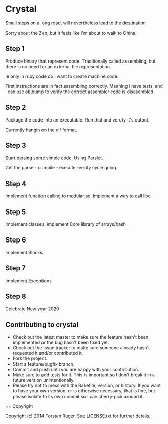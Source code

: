 Crystal
=======

Small steps on a long road, will nevertheless lead to the destination

Sorry about the Zen, but it feels like i'm about to walk to China.

Step 1
------

Produce binary that represent code. Traditionally called assembling, but there is no need for an external file
representation. 

Ie only in ruby code do i want to create machine code.

First instructions are in fact assembling correctly. Meaning i have tests, and i can use objbump to verify the correct assembler code is disasembled

Step 2
------

Package the code into an executable. Run that and verufy it's output.

Currently hangin on the elf format.

Step 3
-------

Start parsing some simple code. Using Parslet.

Get the parse - compile - execute -verify cycle going.

Step 4
-------

Implement function calling to modularise.
Implement a way to call libc

Step 5
------

Implement classes,  implement Core library of arrays/hash

Step 6
------

Implement Blocks

Step 7
------

Implement Exceptions

Step 8
-------


Celebrate New year 2020



Contributing to crystal
-----------------------
 
* Check out the latest master to make sure the feature hasn't been implemented or the bug hasn't been fixed yet.
* Check out the issue tracker to make sure someone already hasn't requested it and/or contributed it.
* Fork the project.
* Start a feature/bugfix branch.
* Commit and push until you are happy with your contribution.
* Make sure to add tests for it. This is important so I don't break it in a future version unintentionally.
* Please try not to mess with the Rakefile, version, or history. If you want to have your own version, or is otherwise necessary, that is fine, but please isolate to its own commit so I can cherry-pick around it.

== Copyright

Copyright (c) 2014 Torsten Ruger. See LICENSE.txt for
further details.

